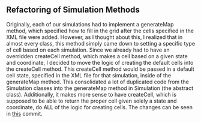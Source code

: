 ## Refactoring of Simulation Methods

Originally, each of our simulations had to implement a generateMap method, which specified how to fill in the grid after the cells specified in the XML file were added. 
However, as I thought about this, I realized that in almost every class, this method simply came down to setting a specific type of cell based on each simulation. 
Since we already had to have an overridden createCell method, which makes a cell based on a given state and coordinate, I decided to move the logic of creating the default cells into the createCell method. 
This createCell method would be passed in a default cell state, specified in the XML file for that simulation, inside of the generateMap method. 
This consolidated a lot of duplicated code from the Simulation classes into the generateMap method in Simulation (the abstract class). 
Additionally, it makes more sense to have createCell, which is supposed to be able to return the proper cell given solely a state and coordinate, do ALL of the logic for creating cells. 
The changes can be seen in [this](https://git.cs.duke.edu/CompSci308_2016Fall/cellsociety_team05/commit/151f14e3d9cd3079207f86ede49e8c3a27bc0b32) commit.